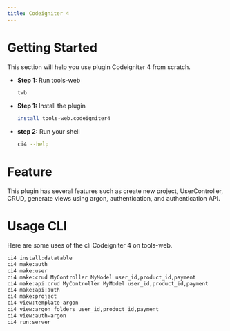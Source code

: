 ```yaml
---
title: Codeigniter 4
---
```

# Getting Started
This section will help you use plugin Codeigniter 4 from scratch.
- **Step 1:** Run tools-web
	```bash
	twb
	```
- **Step 1:** Install the plugin
	```bash
	install tools-web.codeigniter4
	```
- **step 2:** Run your shell
	```bash
	ci4 --help
	```
# Feature
This plugin has several features such as create new project, UserController, CRUD, generate views using argon, authentication, and authentication API.
# Usage CLI
Here are some uses of the cli Codeigniter 4 on tools-web.
```bash
ci4 install:datatable
ci4 make:auth
ci4 make:user
ci4 make:crud MyController MyModel user_id,product_id,payment
ci4 make:api:crud MyController MyModel user_id,product_id,payment
ci4 make:api:auth
ci4 make:project
ci4 view:template-argon
ci4 view:argon folders user_id,product_id,payment
ci4 view:auth-argon
ci4 run:server
```